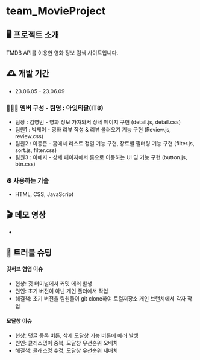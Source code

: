 # team_MovieProject

## 🖥️ 프로젝트 소개
TMDB API를 이용한 영화 정보 검색 사이트입니다.

## 🕰️ 개발 기간
* 23.06.05 - 23.06.09

### 🧑‍🤝‍🧑 멤버 구성 - 팀명 : 아잇티팔(IT8)
- 팀장 : 김영빈 - 영화 정보 가져와서 상세 페이지 구현 (detail.js, detail.css)
- 팀원1 : 박제이 - 영화 리뷰 작성 & 리뷰 불러오기 기능 구현 (Review.js, review.css)
- 팀원2 : 이동준 - 홈에서 리스트 정렬 기능 구현, 장르별 필터링 기능 구현 (filter.js, sort.js, filter.css)
- 팀원3 : 이예지 - 상세 페이지에서 홈으로 이동하는 UI 및 기능 구현 (button.js, btn.css)

### ⚙️ 사용하는 기술
- HTML, CSS, JavaScript

## 🎬 데모 영상
* 

## 📌 트러블 슈팅
#### 깃허브 협업 이슈
- 현상: 깃 터미널에서 커밋 에러 발생
- 원인: 초기 버전이 아닌 개인 폴더에서 작업
- 해결책: 초기 버전을 팀원들이 git clone하여 로컬저장소 개인 브랜치에서 각자 작업
#### 모달창 이슈
- 현상: 댓글 등록 버튼, 삭제 모달창 기능 버튼에 에러 발생
- 원인: 클래스명이 중복, 모달창 우선순위 오배치
- 해결책: 클래스명 수정, 모달창 우선순위 재배치
